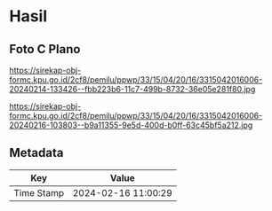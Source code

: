 # Hasil

## Foto C Plano

https://sirekap-obj-formc.kpu.go.id/2cf8/pemilu/ppwp/33/15/04/20/16/3315042016006-20240214-133426--fbb223b6-11c7-499b-8732-36e05e281f80.jpg

https://sirekap-obj-formc.kpu.go.id/2cf8/pemilu/ppwp/33/15/04/20/16/3315042016006-20240216-103803--b9a11355-9e5d-400d-b0ff-63c45bf5a212.jpg


## Metadata

| Key        | Value               |
| ---------- | ------------------- |
| Time Stamp | 2024-02-16 11:00:29 |



